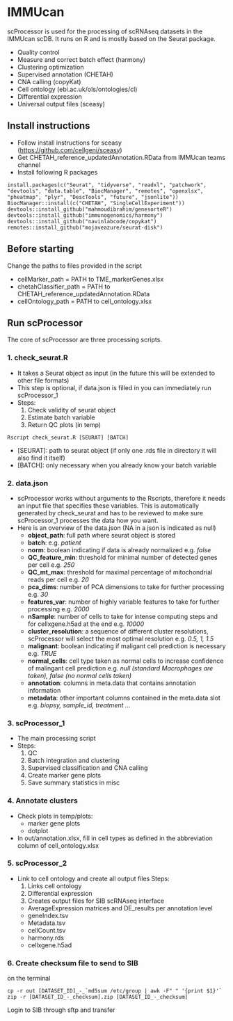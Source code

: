 # IMMUcan

scProcessor is used for the processing of scRNAseq datasets in the IMMUcan scDB. It runs on R and is mostly based on the Seurat package.

- Quality control
- Measure and correct batch effect (harmony)
- Clustering optimization
- Supervised annotation (CHETAH)
- CNA calling (copyKat)
- Cell ontology (ebi.ac.uk/ols/ontologies/cl)
- Differential expression
- Universal output files (sceasy)


## Install instructions

- Follow install instructions for sceasy (https://github.com/cellgeni/sceasy)
- Get CHETAH_reference_updatedAnnotation.RData from IMMUcan teams channel
- Install following R packages
```
install.packages(c("Seurat", "tidyverse", "readxl", "patchwork", "devtools", "data.table", "BiocManager", "remotes", "openxlsx", "pheatmap", "plyr", "DescTools", "future", "jsonlite"))
BiocManager::install(c("CHETAH", "SingleCellExperiment"))
devtools::install_github("mahmoudibrahim/genesorteR") 
devtools::install_github("immunogenomics/harmony")
devtools::install_github("navinlabcode/copykat")
remotes::install_github("mojaveazure/seurat-disk")
```

## Before starting

Change the paths to files provided in the script
- cellMarker_path = PATH to TME_markerGenes.xlsx
- chetahClassifier_path = PATH to CHETAH_reference_updatedAnnotation.RData
- cellOntology_path = PATH to cell_ontology.xlsx

## Run scProcessor
The core of scProcessor are three processing scripts.

### 1. check_seurat.R

- It takes a Seurat object as input (in the future this will be extended to other file formats)
- This step is optional, if data.json is filled in you can immediately run scProcessor_1
- Steps:
  1. Check validity of seurat object
  2. Estimate batch variable
  3. Return QC plots (in temp)

``` 
Rscript check_seurat.R [SEURAT] [BATCH]
```

- [SEURAT]: path to seurat object (if only one .rds file in directory it will also find it itself)
- [BATCH]: only necessary when you already know your batch variable

### 2. data.json

- scProcessor works without arguments to the Rscripts, therefore it needs an input file that specifies these variables. This is automatically generated by check_seurat and has to be reviewed to make sure scProcessor_1 processes the data how you want.
- Here is an overview of the data.json (NA in a json is indicated as null)
  - **object_path**: full path where seurat object is stored
  - **batch**: e.g. *patient*
  - **norm**: boolean indicating if data is already normalized e.g. *false*
  - **QC_feature_min**: threshold for minimal number of detected genes per cell e.g. *250*
  - **QC_mt_max**: threshold for maximal percentage of mitochondrial reads per cell e.g. *20*
  - **pca_dims**: number of PCA dimensions to take for further processing e.g. *30*
  - **features_var**: number of highly variable features to take for further processing e.g. *2000*
  - **nSample**: number of cells to take for intense computing steps and for cellxgene.h5ad at the end e.g. *10000*
  - **cluster_resolution**: a sequence of different cluster resolutions, scProcessor will select the most optimal resolution e.g. *0.5, 1, 1.5*
  - **malignant**: boolean indicating if maligant cell prediction is necessary e.g. *TRUE*
  - **normal_cells**: cell type taken as normal cells to increase confidence of malingant cell prediction e.g. *null (standard Macrophages are taken), false (no normal cells taken)*
  - **annotation**: columns in meta.data that contains annotation information 
  - **metadata**: other important columns contained in the meta.data slot e.g. *biopsy, sample_id, treatment ...*

### 3. scProcessor_1

- The main processing script
- Steps:
  1. QC
  2. Batch integration and clustering
  3. Supervised classification and CNA calling
  4. Create marker gene plots
  5. Save summary statistics in misc

### 4. Annotate clusters

- Check plots in temp/plots:
  - marker gene plots
  - dotplot
- In out/annotation.xlsx, fill in cell types as defined in the abbreviation column of cell_ontology.xlsx


### 5. scProcessor_2

- Link to cell ontology and create all output files
Steps:
  1. Links cell ontology
  2. Differential expression
  3. Creates output files for SIB scRNAseq interface
    - AverageExpression matrices and DE_results per annotation level
    - geneIndex.tsv
    - Metadata.tsv
    - cellCount.tsv
    - harmony.rds
    - cellxgene.h5ad

### 6. Create checksum file to send to SIB

on the terminal
```
cp -r out [DATASET_ID]_-_`md5sum /etc/group | awk -F" " '{print $1}'`
zip -r [DATASET_ID_-_checksum].zip [DATASET_ID_-_checksum]
```

Login to SIB through sftp and transfer
